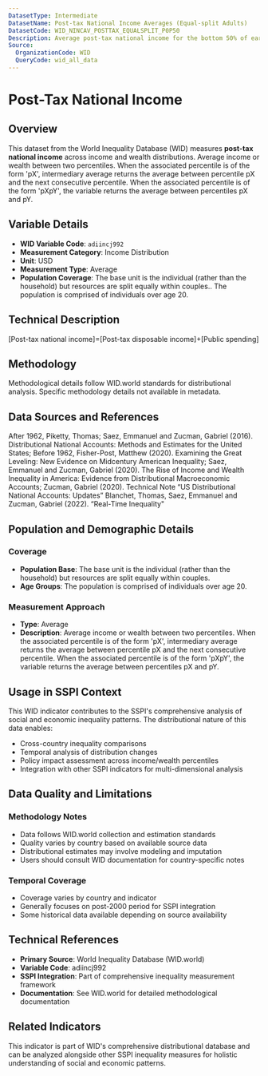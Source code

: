 ```yaml
---
DatasetType: Intermediate
DatasetName: Post-tax National Income Averages (Equal-split Adults)
DatasetCode: WID_NINCAV_POSTTAX_EQUALSPLIT_P0P50
Description: Average post-tax national income for the bottom 50% of earners for equal-split adults. Resources are split equally within couples while the base unit remains the individual. Post-tax national income is the sum of primary incomes from all sectors minus taxes, reflecting income distribution after the operation of the tax and transfer system.
Source:
  OrganizationCode: WID
  QueryCode: wid_all_data
---
```

# Post-Tax National Income

## Overview

This dataset from the World Inequality Database (WID) measures **post-tax national income** across income and wealth distributions. Average income or wealth between two percentiles. When the associated percentile is of the form 'pX', intermediary average returns the average between percentile pX and the next consecutive percentile. When the associated percentile is of the form 'pXpY', the variable returns the average between percentiles pX and pY.

## Variable Details

- **WID Variable Code**: `adiincj992`
- **Measurement Category**: Income Distribution
- **Unit**: USD
- **Measurement Type**: Average
- **Population Coverage**: The base unit is the individual (rather than the household) but resources are split equally within couples.. The population is comprised of individuals over age 20.

## Technical Description

[Post-tax national income]=[Post-tax disposable income]+[Public spending]

## Methodology

Methodological details follow WID.world standards for distributional analysis. Specific methodology details not available in metadata.

## Data Sources and References

After 1962, Piketty, Thomas; Saez, Emmanuel and Zucman, Gabriel (2016). Distributional National Accounts: Methods and Estimates for the United States; Before 1962, Fisher-Post, Matthew (2020). Examining the Great Leveling: New Evidence on Midcentury American Inequality; Saez, Emmanuel and Zucman, Gabriel (2020). The Rise of Income and Wealth Inequality in America: Evidence from Distributional Macroeconomic Accounts; Zucman, Gabriel (2020). Technical Note “US Distributional National Accounts: Updates” Blanchet, Thomas, Saez, Emmanuel and Zucman, Gabriel (2022). “Real-Time Inequality"

## Population and Demographic Details

### Coverage
- **Population Base**: The base unit is the individual (rather than the household) but resources are split equally within couples.
- **Age Groups**: The population is comprised of individuals over age 20.

### Measurement Approach
- **Type**: Average
- **Description**: Average income or wealth between two percentiles. When the associated percentile is of the form 'pX', intermediary average returns the average between percentile pX and the next consecutive percentile. When the associated percentile is of the form 'pXpY', the variable returns the average between percentiles pX and pY.

## Usage in SSPI Context

This WID indicator contributes to the SSPI's comprehensive analysis of social and economic inequality patterns. The distributional nature of this data enables:

- Cross-country inequality comparisons
- Temporal analysis of distribution changes
- Policy impact assessment across income/wealth percentiles
- Integration with other SSPI indicators for multi-dimensional analysis

## Data Quality and Limitations

### Methodology Notes
- Data follows WID.world collection and estimation standards
- Quality varies by country based on available source data
- Distributional estimates may involve modeling and imputation
- Users should consult WID documentation for country-specific notes

### Temporal Coverage
- Coverage varies by country and indicator
- Generally focuses on post-2000 period for SSPI integration
- Some historical data available depending on source availability

## Technical References

- **Primary Source**: World Inequality Database (WID.world)
- **Variable Code**: adiincj992
- **SSPI Integration**: Part of comprehensive inequality measurement framework
- **Documentation**: See WID.world for detailed methodological documentation

## Related Indicators

This indicator is part of WID's comprehensive distributional database and can be analyzed alongside other SSPI inequality measures for holistic understanding of social and economic patterns.